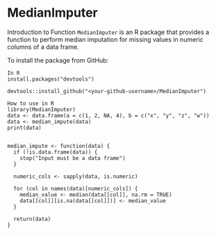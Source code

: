 # MedianImputer
Introduction to Function
`MedianImputer` is an R package that provides a function to perform median imputation for missing values in numeric columns of a data frame.

To install the package from GitHub:

```
In R
install.packages("devtools")

devtools::install_github("<your-github-username>/MedianImputer")

How to use in R
library(MedianImputer)
data <- data.frame(a = c(1, 2, NA, 4), b = c("x", "y", "z", "w"))
data <- median_impute(data)
print(data)


median_impute <- function(data) {
  if (!is.data.frame(data)) {
    stop("Input must be a data frame")
  }
  
  numeric_cols <- sapply(data, is.numeric)
  
  for (col in names(data)[numeric_cols]) {
    median_value <- median(data[[col]], na.rm = TRUE)
    data[[col]][is.na(data[[col]])] <- median_value
  }
  
  return(data)
}
